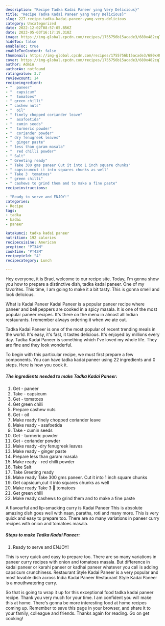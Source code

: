 ```yaml
---
description: "Recipe Tadka Kadai Paneer yang Very Delicious}"
title: "Recipe Tadka Kadai Paneer yang Very Delicious}"
slug: 227-recipe-tadka-kadai-paneer-yang-very-delicious
category: Uncategorized
date: 2022-12-02T08:57:05.856Z
date: 2023-05-03T16:17:19.318Z
image: https://img-global.cpcdn.com/recipes/1755756b15acade3/680x482cq70/tadka-kadai-paneer-recipe-main-photo.jpg
hideToc: false
enableToc: true
enableTocContent: false
thumbnail: https://img-global.cpcdn.com/recipes/1755756b15acade3/680x482cq70/tadka-kadai-paneer-recipe-main-photo.jpg
cover: https://img-global.cpcdn.com/recipes/1755756b15acade3/680x482cq70/tadka-kadai-paneer-recipe-main-photo.jpg
author: Admin
authorAv: notfound
ratingvalue: 3.7
reviewcount: 14
recipeingredient:
- "  paneer"
- "  capsicum"
- "  tomatoes"
- " green chilli"
- " cashew nuts"
- "  oil"
- " finely chopped coriander leave"
- "  asafoetida"
- "  cumin seeds"
- "  turmeric powder"
- "  coriander powder"
- " dry fenugreek leaves"
- "  ginger paste"
- " less than garam masala"
- "  red chilli powder"
- " Salt"
- " Greeting ready"
- " Take 300 gms paneer Cut it into 1 inch square chunks"
- " capsicumcut it into squares chunks as well"
- " Take 3  tomatoes"
- " green chilli"
- " cashews to grind them and to make a fine paste"
recipeinstructions:

- "Ready to serve and ENJOY!"
categories:
- Recipe
tags:
- tadka
- kadai
- paneer

katakunci: tadka kadai paneer 
nutrition: 192 calories
recipecuisine: American
preptime: "PT34M"
cooktime: "PT42M"
recipeyield: "4"
recipecategory: Lunch

---
```



Hey everyone, it is Brad, welcome to our recipe site. Today, I'm gonna show you how to prepare a distinctive dish, tadka kadai paneer. One of my favorites. This time, I am going to make it a bit tasty. This is gonna smell and look delicious.

What is Kadai Paneer Kadai Paneer is a popular paneer recipe where paneer and bell peppers are cooked in a spicy masala. It is one of the most popular paneer recipes. It&#39;s there on the menu in almost all Indian restaurants. I remember always ordering it when we ate out.

Tadka Kadai Paneer is one of the most popular of recent trending meals in the world. It's easy, it's fast, it tastes delicious. It's enjoyed by millions every day. Tadka Kadai Paneer is something which I've loved my whole life. They are fine and they look wonderful.


To begin with this particular recipe, we must first prepare a few components. You can have tadka kadai paneer using 22 ingredients and 0 steps. Here is how you cook it.

<!--inarticleads1-->

##### The ingredients needed to make Tadka Kadai Paneer:

1. Get  - paneer
1. Take  - capsicum
1. Get  - tomatoes
1. Get  green chilli
1. Prepare  cashew nuts
1. Get  - oil
1. Make ready  finely chopped coriander leave
1. Make ready  - asafoetida
1. Take  - cumin seeds
1. Get  - turmeric powder
1. Get  - coriander powder
1. Make ready  -dry fenugreek leaves
1. Make ready  - ginger paste
1. Prepare  less than garam masala
1. Make ready  - red chilli powder
1. Take  Salt
1. Take  Greeting ready
1. Make ready  Take 300 gms paneer. Cut it into 1 inch square chunks
1. Get  capsicum,cut it into squares chunks as well
1. Make ready  Take 3 🍅 tomatoes
1. Get  green chilli
1. Make ready  cashews to grind them and to make a fine paste


A flavourful and lip-smacking curry is Kadai Paneer This is absolute amazing dish goes well with naan, paratha, roti and many more. This is very quick and easy to prepare too. There are so many variations in paneer curry recipes with onion and tomatoes masala. 

<!--inarticleads2-->

##### Steps to make Tadka Kadai Paneer:


1. Ready to serve and ENJOY!

This is very quick and easy to prepare too. There are so many variations in paneer curry recipes with onion and tomatoes masala. But difference in kadai paneer or karahi paneer or kadhai paneer whatever you call is adding capsicum crunchiness. Restaurant Style Kadai Paneer is a very popular and most lovable dish across India Kadai Paneer Restaurant Style Kadai Paneer is a mouthwatering curry. 

So that is going to wrap it up for this exceptional food tadka kadai paneer recipe. Thank you very much for your time. I am confident you will make this at home. There's gonna be more interesting food at home recipes coming up. Remember to save this page in your browser, and share it to your family, colleague and friends. Thanks again for reading. Go on get cooking!
